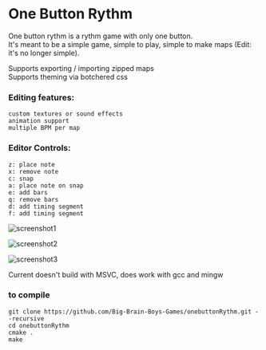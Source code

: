 # One Button Rythm
One button rythm is a rythm game with only one button.  
It's meant to be a simple game, simple to play, simple to make maps (Edit: it's no longer simple).

Supports exporting / importing zipped maps  
Supports theming via botchered css  
  
### Editing features:  
    custom textures or sound effects  
    animation support  
    multiple BPM per map
    
### Editor Controls:
    z: place note
    x: remove note
    c: snap
    a: place note on snap
    e: add bars
    q: remove bars
    d: add timing segment
    f: add timing segment
    

![screenshot1](https://user-images.githubusercontent.com/50572621/200126707-b87e1d8c-2509-46ae-95e3-245c71b0a8ca.png)

![screenshot2](https://user-images.githubusercontent.com/50572621/200126708-af544e02-0b16-495c-9963-34a20919d183.png)

![screenshot3](https://user-images.githubusercontent.com/50572621/200126714-df3384a3-d4d5-4f12-8fbd-95c8a72fcbd3.png)


Current doesn't build with MSVC, does work with gcc and mingw 

### to compile

    git clone https://github.com/Big-Brain-Boys-Games/onebuttonRythm.git --recursive
    cd onebuttonRythm
    cmake .
    make
